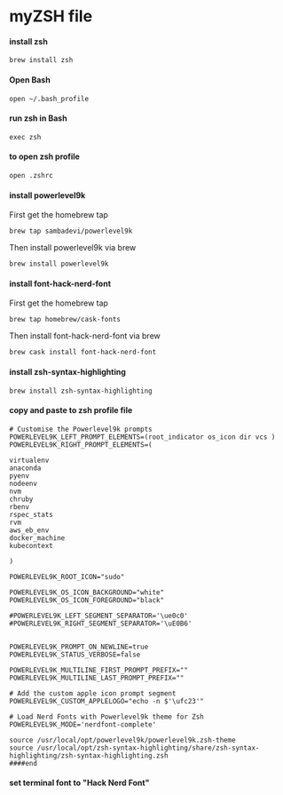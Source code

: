 # myZSH file


#### install zsh
```
brew install zsh
```
#### Open Bash
```
open ~/.bash_profile
```
#### run zsh in Bash
```
exec zsh
```
#### to open zsh profile
```
open .zshrc
```





 
#### install powerlevel9k
First get the homebrew tap
```
brew tap sambadevi/powerlevel9k
```
Then install powerlevel9k via brew
```
brew install powerlevel9k
```


#### install font-hack-nerd-font
First get the homebrew tap
```
brew tap homebrew/cask-fonts
```
Then install font-hack-nerd-font via brew
```
brew cask install font-hack-nerd-font
```

#### install zsh-syntax-highlighting
```
brew install zsh-syntax-highlighting
```

#### copy and paste to zsh profile file
```
# Customise the Powerlevel9k prompts
POWERLEVEL9K_LEFT_PROMPT_ELEMENTS=(root_indicator os_icon dir vcs )
POWERLEVEL9K_RIGHT_PROMPT_ELEMENTS=(

virtualenv
anaconda
pyenv
nodeenv
nvm
chruby
rbenv
rspec_stats
rvm
aws_eb_env
docker_machine
kubecontext

)

POWERLEVEL9K_ROOT_ICON="sudo"

POWERLEVEL9K_OS_ICON_BACKGROUND="white"
POWERLEVEL9K_OS_ICON_FOREGROUND="black"

#POWERLEVEL9K_LEFT_SEGMENT_SEPARATOR='\ue0c0'
#POWERLEVEL9K_RIGHT_SEGMENT_SEPARATOR='\uE0B6'


POWERLEVEL9K_PROMPT_ON_NEWLINE=true
POWERLEVEL9K_STATUS_VERBOSE=false

POWERLEVEL9K_MULTILINE_FIRST_PROMPT_PREFIX=""
POWERLEVEL9K_MULTILINE_LAST_PROMPT_PREFIX=""

# Add the custom apple icon prompt segment
POWERLEVEL9K_CUSTOM_APPLELOGO="echo -n $'\ufc23'"

# Load Nerd Fonts with Powerlevel9k theme for Zsh
POWERLEVEL9K_MODE='nerdfont-complete'

source /usr/local/opt/powerlevel9k/powerlevel9k.zsh-theme
source /usr/local/opt/zsh-syntax-highlighting/share/zsh-syntax-highlighting/zsh-syntax-highlighting.zsh
####end
```
#### set terminal font to "Hack Nerd Font"
